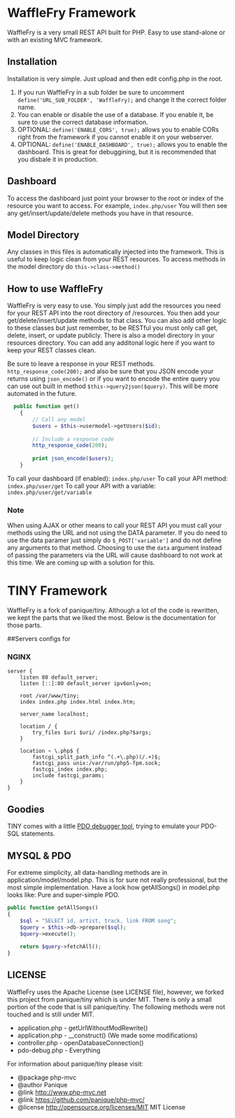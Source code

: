# WaffleFry Framework

WaffleFry is a very small REST API built for PHP. Easy to use stand-alone or with an existing MVC framework.

## Installation

Installation is very simple. Just upload and then edit config.php in the root.

1. If you run WaffleFry in a sub folder be sure to uncomment `define('URL_SUB_FOLDER', 'WaffleFry);` and change it the correct folder name.
2. You can enable or disable the use of a database. If you enable it, be sure to use the correct database information.
3. OPTIONAL: `define('ENABLE_CORS', true);` allows you to enable CORs right from the framework if you cannot enable it on your webserver.
4. OPTIONAL: `define('ENABLE_DASHBOARD', true);` allows you to enable the dashboard. This is great for debuggining, but it is recommended that you disbale it in production.

## Dashboard

To access the dashboard just point your browser to the root or index of the resource you want to access. For example, `index.php/user` You will then see any get/insert/update/delete methods you have in that resource. 

## Model Directory

Any classes in this files is automatically injected into the framework. This is useful to keep logic clean from your REST resources. To access methods in the model directory do `this->class->method()`

## How to use WaffleFry

WaffleFry is very easy to use. You simply just add the resources you need for your REST API into the root directory of /resources. You then add your get/delete/insert/update methods to that class. You can also add other logic to these classes but just remember, to be RESTful you must only call get, delete, insert, or update publicly. There is also a model directory in your resources directory. You can add any additonal logic here if you want to keep your REST classes clean.

Be sure to leave a response in your REST methods. `http_response_code(200);` and also be sure that you JSON encode your returns using `json_encode()` or if you want to encode the entire query you can use out built in method `$this->query2json($query)`. This will be more automated in the future.

```php
  public function get()
    {   
        // Call any model
        $users = $this->usermodel->getUsers($id);
        
        // Include a response code
        http_response_code(200);
        
        print json_encode($users);
    }
```

To call your dashboard (if enabled): `index.php/user`
To call your API method: `index.php/user/get`
To call your API with a variable: `index.php/user/get/variable`

### Note

When using AJAX or other means to call your REST API you must call your methods using the URL and not using the DATA parameter. If you do need to use the data paramer just simply do `$_POST['variable']` and do not define any arguments to that method. Choosing to use the `data` argument instead of passing the parameters via the URL will cause dashboard to not work at this time. We are coming up with a solution for this. 

# TINY Framework

WaffleFry is a fork of panique/tiny. Although a lot of the code is rewritten, we kept the parts that we liked the most. Below is the documentation for those parts.

##Servers configs for

### NGINX

```nginx
server {
    listen 80 default_server;
    listen [::]:80 default_server ipv6only=on;

    root /var/www/tiny;
    index index.php index.html index.htm;

    server_name localhost;

    location / {
        try_files $uri $uri/ /index.php?$args;
    }

    location ~ \.php$ {
        fastcgi_split_path_info ^(.+\.php)(/.+)$;
        fastcgi_pass unix:/var/run/php5-fpm.sock;
        fastcgi_index index.php;
        include fastcgi_params;
    }
}
```

## Goodies

TINY comes with a little [PDO debugger tool](https://github.com/panique/pdo-debug), trying to emulate your PDO-SQL
statements.

## MYSQL & PDO

For extreme simplicity, all data-handling methods are in application/model/model.php. This is for sure not really
professional, but the most simple implementation. Have a look how getAllSongs() in model.php looks like: Pure and
super-simple PDO.

```php
public function getAllSongs()
{
    $sql = "SELECT id, artist, track, link FROM song";
    $query = $this->db->prepare($sql);
    $query->execute();
    
    return $query->fetchAll();
}
```

## LICENSE

WaffleFry uses the Apache License (see LICENSE file), however, we forked this project from panique/tiny which is under MIT. There is only a small portion of the code that is sill panique/tiny. The following methods were not touched and is still under MIT.

- application.php - getUrlWithoutModRewrite()
- application.php - __construct() (We made some modifications)
- controller.php - openDatabaseConnection()
- pdo-debug.php - Everything

For information about panique/tiny please visit:

- @package php-mvc
- @author Panique
- @link http://www.php-mvc.net
- @link https://github.com/panique/php-mvc/
- @license http://opensource.org/licenses/MIT MIT License
